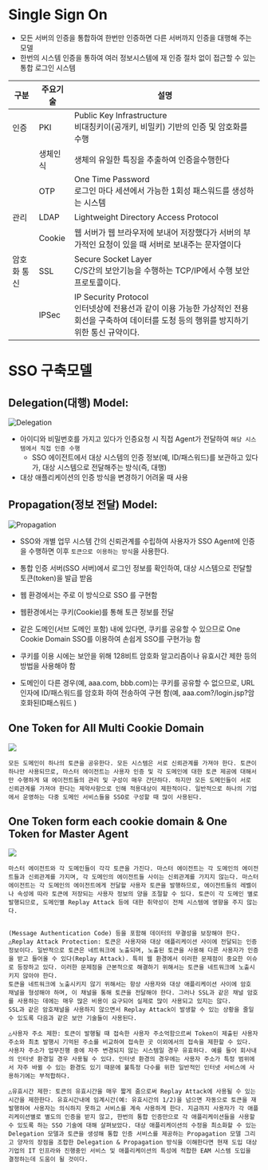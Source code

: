 # Single Sign  On
* 모든 서버의 인증을 통합하여 한번만 인증하면 다른 서버까지 인증을 대행해 주는 모델
* 한번의 시스템 인증을 통하여 여러 정보시스템에 재 인증 절차 없이 접근할 수 있는 통합 로그인 시스템


| 구분        	| 주요기술 	| 설명                                                                                                                                              	|
|-------------	|----------	|---------------------------------------------------------------------------------------------------------------------------------------------------	|
| 인증        	| PKI      	| Public Key Infrastructure<br>비대칭키이(공개키, 비밀키) 기반의 인증 및 암호화를 수행                                                                	|
|             	| 생체인식 	| 생체의 유일한 특징을 추출하여 인증을수행한다                                                                                                      	|
|             	| OTP      	| One Time Password<br>로그인 마다 세션에서 가능한 1회성 패스워드를 생성하는 시스템                                                                 	|
| 관리        	| LDAP     	| Lightweight Directory Access Protocol                                                                                                             	|
|             	| Cookie   	| 웹 서버가 웹 브라우저에 보내어 저장했다가 서버의 부가적인 요청이 있을 때 서버로 보내주는 문자열이다                                               	|
| 암호화 통신 	| SSL      	| Secure Socket Layer<br>C/S간의 보안기능을 수행하는 TCP/IP에서 수행 보안 프로토콜이다.                                                             	|
|             	| IPSec    	| IP Security Protocol<br>인터넷상에 전용선과 같이 이용 가능한 가상적인 전용 회선을 구축하여 데이터를 도청 등의 행위를 방지하기 위한 통신 규약이다. 	|

# SSO 구축모델

## Delegation(대행) Model:
![Delegation](https://dataonair.or.kr/images/know/clum/sso_040427.jpg)
* 아이디와 비밀번호를 가지고 있다가 인증요청 시 직접 Agent가 전달하여 `해당 시스템에서 직접 인증 수행`
    * SSO 에이전트에서 대상 시스템의 인증 정보(예, ID/패스워드)를 보관하고 있다가, 대상 시스템으로 전달해주는 방식(즉, 대행)
* 대상 애플리케이션의 인증 방식을 변경하기 어려울 때 사용



## Propagation(정보 전달) Model:
![Propagation](https://dataonair.or.kr/images/know/clum/model_040427.jpg)
* SSO와 개별 업무 시스템 간의 신뢰관계를 수립하여 사용자가 SSO Agent에 인증을 수행하면 이후 `토큰으로 이용하는 방식`을 사용한다.

* 통합 인증 서버(SSO 서버)에서 로그인 정보를 확인하여, 대상 시스템으로 전달할 토큰(token)을 발급 받음
* 웹 환경에서는 주로 이 방식으로 SSO 를 구현함
* 웹환경에서는 쿠키(Cookie)를 통해 토큰 정보를 전달
* 같은 도메인(서브 도메인 포함) 내에 있다면, 쿠키를 공유할 수 있으므로 One Cookie Domain SSO를 이용하여 손쉽게 SSO를 구현가능 함
* 쿠키를 이용 시에는 보안을 위해 128비트 암호화 알고리즘이나 유효시간 제한 등의 방법을 사용해야 함
* 도메인이 다른 경우(예, aaa.com, bbb.com)는 쿠키를 공유할 수 없으므로, URL 인자에 ID/패스워드를 암호화 하여 전송하여 구현 함(예, aaa.com?/login.jsp?암호화된ID패스워드 )

## One Token for All Multi Cookie Domain
![](https://dataonair.or.kr/images/know/clum/token_040427.jpg)

    모든 도메인이 하나의 토큰을 공유한다. 모든 시스템은 서로 신뢰관계를 가져야 한다. 토큰이 하나만 사용되므로, 마스터 에이전트는 사용자 인증 및 각 도메인에 대한 토큰 제공에 대해서만 수행하게 돼 에이전트들의 관리 및 구성이 매우 간단하다. 하지만 모든 도메인들이 서로 신뢰관계를 가져야 한다는 제약사항으로 인해 적용대상이 제한적이다. 일반적으로 하나의 기업에서 운영하는 다중 도메인 서비스들을 SSO로 구성할 때 많이 사용된다.

## One Token form each cookie domain & One Token for Master Agent
![](https://dataonair.or.kr/images/know/clum/domain_040427.jpg)

    마스터 에이전트와 각 도메인들이 각각 토큰을 가진다. 마스터 에이전트는 각 도메인의 에이전트들과 신뢰관계를 가지며, 각 도메인의 에이전트들 사이는 신뢰관계를 가지지 않는다. 마스터 에이전트는 각 도메인의 에이전트에게 전달할 사용자 토큰을 발행하므로, 에이전트들의 레벨이나 속성에 따라 토큰에 저장되는 사용자 정보의 양을 조절할 수 있다. 토큰이 각 도메인 별로 발행되므로, 도메인별 Replay Attack 등에 대한 취약성이 전체 시스템에 영향을 주지 않는다.


    (Message Authentication Code) 등을 포함해 데이터의 무결성을 보장해야 한다. △Replay Attack Protection: 토큰은 사용자와 대상 애플리케이션 사이에 전달되는 인증 정보이다. 일반적으로 토큰은 네트워크에 노출되며, 노출된 토큰을 사용해 다른 사용자가 인증을 받고 들어올 수 있다(Replay Attack). 특히 웹 환경에서 이러한 문제점이 중요한 이슈로 등장하고 있다. 이러한 문제점을 근본적으로 해결하기 위해서는 토큰을 네트워크에 노출시키지 않아야 한다.
    토큰을 네트워크에 노출시키지 않기 위해서는 항상 사용자와 대상 애플리케이션 사이에 암호 채널을 형성해야 하며, 이 채널을 통해 토큰을 전달해야 한다. 그러나 SSL과 같은 채널 암호를 사용하는 데에는 매우 많은 비용이 요구되어 실제로 많이 사용되고 있지는 않다.
    SSL과 같은 암호채널을 사용하지 않으면서 Replay Attack이 발생할 수 있는 상황을 줄일 수 있도록 다음과 같은 보안 기술들이 사용된다.

    △사용자 주소 제한: 토큰이 발행될 때 접속한 사용자 주소억함으르써 Token이 제출된 사용자 주소와 최초 발행시 기억된 주소를 비교하여 접속한 곳 이외에서의 접속을 제한할 수 있다. 사용자 주소가 업무진행 중에 자주 변경되지 않는 시스템일 경우 유효하다. 예를 들어 회사내의 인터넷 환경일 경우 사용될 수 있다. 인터넷 환경의 경우에는 사용자 주소가 특정 범위에서 자주 바뀔 수 있는 환경도 있기 때문에 불특정 다수를 위한 일반적인 인터넷 서비스에 사용하기에는 부적합하다.

    △유효시간 제한: 토큰의 유효시간을 매우 짧게 줌으로써 Replay Attack에 사용될 수 있는 시간을 제한한다. 유효시간내에 임계시간(예: 유효시간의 1/2)을 넘으면 자동으로 토큰을 재 발행하여 사용자는 의식하지 못하고 서비스를 계속 사용하게 한다. 지금까지 사용자가 각 애플리케이션별로 별도의 인증을 받지 않고, 한번의 통합 인증만으로 각 애플리케이션들을 사용할 수 있도록 하는 SSO 기술에 대해 살펴보았다. 대상 애플리케이션의 수정을 최소화할 수 있는 Delegation 모델과 토큰을 생성해 통합 인증 서비스를 제공하는 Propagation 모델 그리고 양자의 장점을 조합한 Delegation & Propagation 방식을 이해한다면 현재 도입 대상 기업의 IT 인프라와 진행중인 서비스 및 애플리케이션의 특성에 적합한 EAM 시스템 도입을 결정하는데 도움이 될 것이다.